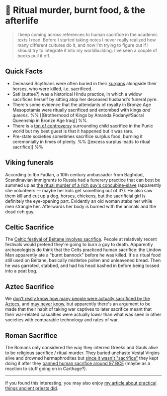 # 📗 Ritual murder, burnt food, & the afterlife

> I keep coming across references to human sacrifice in the academic texts I read. Before I started taking notes I never really realized how many different cultures do it, and now I'm trying to figure out if I should try to integrate it into my worldbuilding. I've seen a couple of books pull it off... 

## Quick Facts
 
* Deceased Scythians were often buried in their [kurgans](https://newsletter.eleanorkonik.com/tombs/) alongside their horses, who were killed, i.e. sacrificed. 
* Sati (suttee?) was a historical Hindu practice, in which a widow sacrifices herself by sitting atop her deceased husband's funeral pyre.
* There's some evidence that the attendants of royalty in Bronze Age Mesopotamia were ritually sacrificed and entombed with kings _and queens_. %% [[Brotherhood of Kings by Amanda Podany#Sacral Queenship in Bronze Age Iraq]] %%
* There is a [ton of controversy](https://www.reddit.com/r/AcademicBiblical/comments/mwie4v/child_sacrifice_among_canaanites_a_compilation_of/) surrounding child sacrifice in the Punic world but my best guest is that it happened but it was rare. 
*  Pre-state societies sometimes sacrifice surplus food, burning it ceremonially in times of plenty. %% [[excess surplus leads to ritual sacrifice]] %%

## Viking funerals

According to Ibn Fadlan, a 10th century ambassador from Baghdad, Scandinavian immigrants to Russia had a funerary practice that can best be summed up as [the ritual murder of a rich guy's concubine-slave](https://travellerantiqueland.wordpress.com/2015/05/18/tall-as-date-palms-arab-meets-viking/) (apparently she volunteers — maybe her kids get something out of it?). He also saw them kill and cut up a dog, horses, chickens, but the sacrificial girl is definitely the eye-opening part. Evidently an old woman stabs her while men strangle her. Afterwards her body is burned with the animals and the dead rich guy.

## Celtic Sacrifice 

The [Celtic festival of Beltane involves sacrifice](https://www.atlasobscura.com/artices/how-to-make-beltane-bannock-oatcake). People at relatively recent festivals would pretend they're going to burn a guy to death. Apparently archaeologists do think that the Celts practiced human sacrifice: the Lindow Man apparently ate a "burnt bannock" before he was killed. It's a ritual food still used on Beltane, basically mistletoe pollen and unleavened bread. Then he was garroted, stabbed, and had his head bashed in before being tossed into a peat bog. 

## Aztec Sacrifice

We [don't really know how many people were actually sacrificed by the Aztecs](https://www.reddit.com/r/AskHistorians/comments/4r4rww/did_the_aztecs_really_sacrifice_an_average_of_40/d4yhqm2/), and [may never know](https://www.reddit.com/r/AskHistorians/comments/a8l01q/ive_read_that_20000_people_were_sacrificed/ecgjave/), but apparently there's an argument to be made that their habit of taking war captives to later sacrifice meant that their war-related casualties were actually _lower_ than what was seen in other societies with comparable technology and rates of war. 

## Roman Sacrifice

The Romans only considered the way they interred Greeks and Gauls alive to be religious sacrifice / ritual murder. They buried unchaste Vestal Virgins alive and drowned hermaphrodites but [since it wasn't "sacrifice"](https://www.jstor.org/stable/40666530) they kept doing it after they [banned human sacrifice around 97 BCE](https://www.reddit.com/r/AcademicBiblical/comments/mwie4v/child_sacrifice_among_canaanites_a_compilation_of/) (maybe as a reaction to stuff going on in Carthage?). 

* * * 

<div class=infobox>If you found this interesting, you may also enjoy <a href="https://eleanorkonik.com/ancient-priests-practical-impact/">my article about practical things ancient priests did</a>.</div>